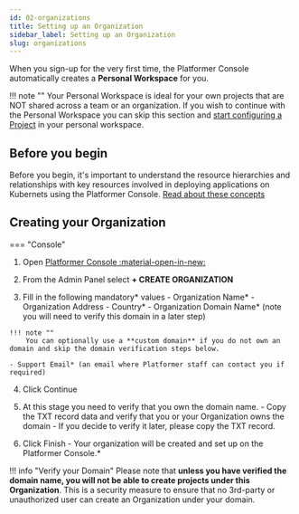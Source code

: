 ```yaml
---
id: 02-organizations
title: Setting up an Organization
sidebar_label: Setting up an Organization
slug: organizations
---
```



When you sign-up for the very first time, the Platformer Console automatically creates a **Personal Workspace** for you.

!!! note ""
    Your Personal Workspace is ideal for your own projects that are NOT shared across a team or an organization. If you wish to continue with the Personal Workspace you can skip this section and [start configuring a Project](./projects) in your personal workspace.

## Before you begin

Before you begin, it's important to understand the resource hierarchies and relationships with key resources involved in deploying applications on Kubernets using the Platformer Console.
[Read about these concepts](../../welcome/01-resource-hierachies)


## Creating your Organization

=== "Console"

  1. Open <a href="https://beta.console.platformer.com/" target="_"> Platformer Console :material-open-in-new:</a>

  2. From the Admin Panel select **+ CREATE ORGANIZATION**

  3. Fill in the following mandatory* values
    - Organization Name*
    - Organization Address
    - Country*
    - Organization Domain Name* (note you will need to verify this domain in a later step)

    !!! note ""
        You can optionally use a **custom domain** if you do not own an domain and skip the domain verification steps below.

    - Support Email* (an email where Platformer staff can contact you if required)

  4. Click Continue

  5. At this stage you need to verify that you own the domain name.
    - Copy the TXT record data and verify that you or your Organization owns the domain
    - If you decide to verify it later, please copy the TXT record.

  6. Click Finish - Your organization will be created and set up on the Platformer Console.*


!!! info "Verify your Domain"
    Please note that **unless you have verified the domain name, you will not be able to create projects under this Organization**. This is a security measure to ensure that no 3rd-party or unauthorized user can create an Organization under your domain.